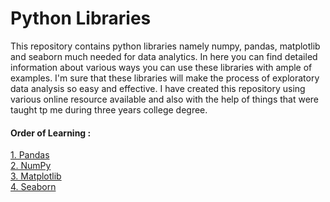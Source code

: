 # Python Libraries
This repository contains python libraries namely numpy, pandas, matplotlib and seaborn much needed for data analytics. In here you can find detailed information about various ways you can use these libraries with ample of examples. I'm sure that these libraries will make the process of exploratory data analysis so easy and effective. I have created this repository using various online resource available and also with the help of things that were taught tp me during three years college degree.
#### Order of Learning :
[1. Pandas](https://github.com/prasadposture/Python-Libraries/tree/main/Pandas)<br>
[2. NumPy](https://github.com/prasadposture/Python-Libraries/tree/main/NumPy)<br>
[3. Matplotlib](https://github.com/prasadposture/Python-Libraries/tree/main/Matplotlib)<br>
[4. Seaborn](https://github.com/prasadposture/Python-Libraries/tree/main/Seaborn)<br>


